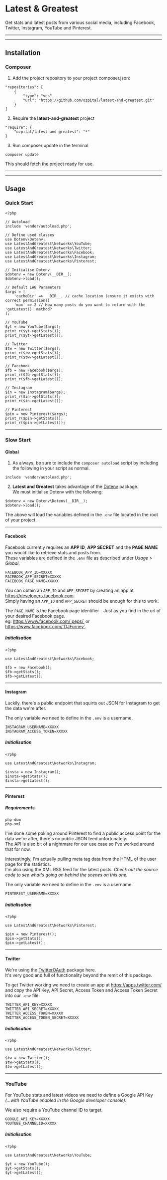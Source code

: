 # Latest & Greatest
Get stats and latest posts from various social media, including Facebook, Twitter, Instagram, YouTube and Pinterest.

---
---

## Installation
### Composer
1. Add the project repository to your project composer.json:
```
"repositories": [
    {
        "type": "vcs",
        "url": "https://github.com/ozpital/latest-and-greatest.git"
    }
]
```

2. Require the **latest-and-greatest** project
```
"require": {
    "ozpital/latest-and-greatest": "*"
}
```

3. Run composer update in the terminal
```
composer update
```

This should fetch the project ready for use.

---
---

## Usage
### Quick Start
```
<?php

// Autoload
include 'vendor/autoload.php';

// Define used classes
use Dotenv\Dotenv;
use LatestAndGreatest\Networks\YouTube;
use LatestAndGreatest\Networks\Twitter;
use LatestAndGreatest\Networks\Facebook;
use LatestAndGreatest\Networks\Instagram;
use LatestAndGreatest\Networks\Pinterest;

// Initialise Dotenv
$dotenv = new Dotenv(__DIR__);
$dotenv->load();

// Default LAG Parameters
$args = [
    'cacheDir' => __DIR__, // cache location (ensure it exists with correct permissions)
    'max' => 2 // How many posts do you want to return with the 'getLatest()' method?
];

// YouTube
$yt = new YouTube($args);
print_r($yt->getStats());
print_r($yt->getLatest());

// Twitter
$tw = new Twitter($args);
print_r($tw->getStats());
print_r($tw->getLatest());

// Facebook
$fb = new Facebook($args);
print_r($fb->getStats());
print_r($fb->getLatest());

// Instagram
$in = new Instagram($args);
print_r($in->getStats());
print_r($in->getLatest());

// Pinterest
$pin = new Pinterest($args);
print_r($pin->getStats());
print_r($pin->getLatest());
```

---
### Slow Start
#### Global
1. As always, be sure to include the `composer autoload` script by including the following in your script as normal.
```
include 'vendor/autoload.php';
```

2. **Latest and Greatest** takes advantage of the [Dotenv](https://github.com/vlucas/phpdotenv) package.  
We must initialise Dotenv with the following:
```
$dotenv = new Dotenv\Dotenv(__DIR__);
$dotenv->load();
```
The above will load the variables defined in the `.env` file located in the root of your project.

---

#### Facebook
Facebook currently requires an **APP ID**, **APP SECRET** and the **PAGE NAME** you would like to retrieve stats and posts from.  
These variables are defined in the `.env` file as described under *Usage > Global*.
```
FACEBOOK_APP_ID=XXXXX
FACEBOOK_APP_SECRET=XXXXX
FACEBOOK_PAGE_NAME=XXXXX
```
You can obtain an `APP_ID` and `APP_SECRET` by creating an app at https://developers.facebook.com.   
Simply having an `APP_ID` and `APP_SECRET` should be enough for this to work.

The `PAGE_NAME` is the Facebook page identifier - Just as you find in the url of your desired Facebook page.  
eg: https://www.facebook.com/`pepsi` or https://www.facebook.com/`DJFurney`.

##### Initialisation
```
<?php

use LatestAndGreatest\Networks\Facebook;

$fb = new Facebook();
$fb->getStats();
$fb->getLatest();
```

---

#### Instagram
Luckily, there's a public endpoint that squirts out JSON for Instagram to get the data we're after.  

The only variable we need to define in the `.env` is a username.   
```
INSTAGRAM_USERNAME=XXXXX
INSTAGRAM_ACCESS_TOKEN=XXXXX
```

##### Initialisation
```
<?php

use LatestAndGreatest\Networks\Instagram;

$insta = new Instagram();
$insta->getStats();
$insta->getLatest();
```

---

#### Pinterest
##### Requirements
```
php-dom
php-xml
```

I've done some poking around Pinterest to find a public access point for the data we're after, there's no public JSON feed unfortunately.  
The API is also bit of a nightmare for our use case so I've worked around that for now.  

Interestingly, I'm actually pulling meta tag data from the HTML of the user page for the statistics.   
I'm also using the XML RSS feed for the latest posts. *Check out the source code to see what's going on behind the scenes on this one.*

The only variable we need to define in the `.env` is a username.   
```
PINTEREST_USERNAME=XXXXX
```

##### Initialisation
```
<?php

use LatestAndGreatest\Networks\Pinterest;

$pin = new Pinterest();
$pin->getStats();
$pin->getLatest();
```

---

#### Twitter
We're using the [TwitterOAuth](https://twitteroauth.com/) package here.  
It's very good and full of functionality beyond the remit of this package.

To get Twitter working we need to create an app at https://apps.twitter.com/ and copy the API Key, API Secret, Access Token and Access Token Secret into our `.env` file.
```
TWITTER_API_KEY=XXXXX
TWITTER_API_SECRET=XXXXX
TWITTER_ACCESS_TOKEN=XXXXX
TWITTER_ACCESS_TOKEN_SECRET=XXXXX
```

##### Initialisation
```
<?php

use LatestAndGreatest\Networks\Twitter;

$tw = new Twitter();
$tw->getStats();
$tw->getLatest();
```

---

### YouTube
For YouTube stats and latest videos we need to define a Google API Key *(...with YouTube enabled in the Google developer console)*.

We also require a YouTube channel ID to target.
```
GOOGLE_API_KEY=XXXXX
YOUTUBE_CHANNELID=XXXXX
```

##### Initialisation
```
<?php

use LatestAndGreatest\Networks\YouTube;

$yt = new YouTube();
$yt->getStats();
$yt->getLatest();
```
